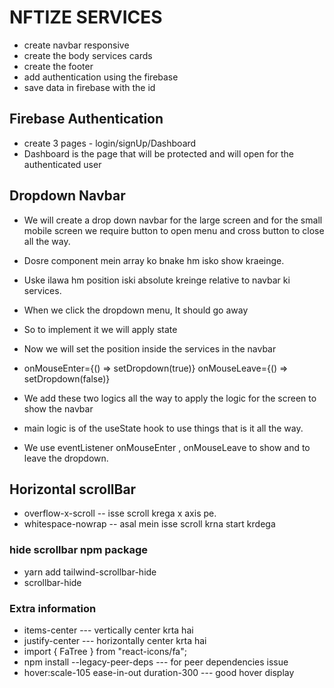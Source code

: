 # NFTIZE SERVICES

- create navbar responsive
- create the body services cards
- create the footer
- add authentication using the firebase
- save data in firebase with the id

## Firebase Authentication

- create 3 pages - login/signUp/Dashboard
- Dashboard is the page that will be protected and will open for the authenticated user

## Dropdown Navbar

- We will create a drop down navbar for the large screen and for the small mobile screen we require button to open menu and cross button to close all the way.
- Dosre component mein array ko bnake hm isko show kraeinge.
- Uske ilawa hm position iski absolute kreinge relative to navbar ki services.
- When we click the dropdown menu, It should go away
- So to implement it we will apply state

- Now we will set the position inside the services in the navbar

- onMouseEnter={() => setDropdown(true)}
  onMouseLeave={() => setDropdown(false)}

- We add these two logics all the way to apply the logic for the screen to show the navbar

- main logic is of the useState hook to use things that is it all the way.

- We use eventListener onMouseEnter , onMouseLeave to show and to leave the dropdown.


## Horizontal scrollBar
- overflow-x-scroll   --  isse scroll krega x axis pe.
- whitespace-nowrap   -- asal mein isse scroll krna start krdega

### hide scrollbar npm package
 - yarn add tailwind-scrollbar-hide
 - scrollbar-hide

### Extra information

- items-center --- vertically center krta hai
- justify-center --- horizontally center krta hai
- import { FaTree } from "react-icons/fa";
- npm install --legacy-peer-deps     --- for peer dependencies issue
- hover:scale-105 ease-in-out duration-300            ---  good hover display
